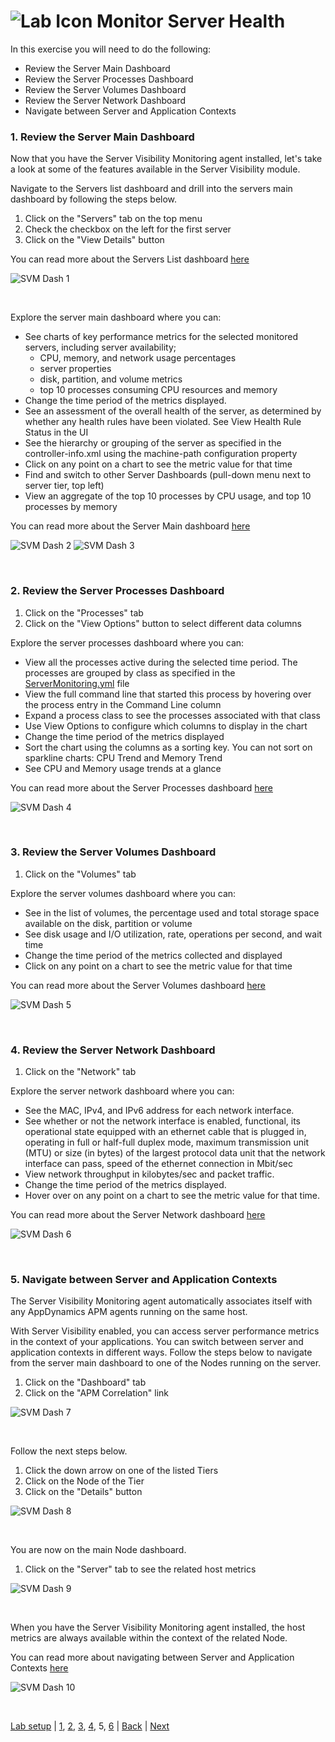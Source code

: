 ![Lab Icon](./assets/images/lab-icon.png) Monitor Server Health
=========================================================================

In this exercise you will need to do the following:
- Review the Server Main Dashboard
- Review the Server Processes Dashboard
- Review the Server Volumes Dashboard
- Review the Server Network Dashboard
- Navigate between Server and Application Contexts


### **1.** Review the Server Main Dashboard

Now that you have the Server Visibility Monitoring agent installed, let's take a look at some of the features available in the Server Visibility module.

Navigate to the Servers list dashboard and drill into the servers main dashboard by following the steps below.

1. Click on the "Servers" tab on the top menu
2. Check the checkbox on the left for the first server
3. Click on the "View Details" button 

You can read more about the Servers List dashboard [here](https://docs.appdynamics.com/display/latest/Servers+List)

![SVM Dash 1](./assets/images/05-svm-dashboard-01.png)

<br>

Explore the server main dashboard where you can:

- See charts of key performance metrics for the selected monitored servers, including server availability; 
  - CPU, memory, and network usage percentages 
  - server properties
  - disk, partition, and volume metrics
  - top 10 processes consuming CPU resources and memory
- Change the time period of the metrics displayed.
- See an assessment of the overall health of the server, as determined by whether any health rules have been violated. See 
View Health Rule Status in the UI 
- See the hierarchy or grouping of the server as specified in the controller-info.xml using the machine-path configuration property
- Click on any point on a chart to see the metric value for that time
- Find and switch to other Server Dashboards (pull-down menu next to server tier, top left)
- View an aggregate of the top 10 processes by CPU usage, and top 10 processes by memory

You can read more about the Server Main dashboard [here](https://docs.appdynamics.com/display/latest/Server+Dashboard)

![SVM Dash 2](./assets/images/05-svm-dashboard-02.png)
![SVM Dash 3](./assets/images/05-svm-dashboard-03.png)

<br>

### **2.** Review the Server Processes Dashboard

1. Click on the "Processes" tab
2. Click on the "View Options" button to select different data columns


Explore the server processes dashboard where you can:

- View all the processes active during the selected time period. The processes are grouped by class as specified in the [ServerMonitoring.yml](https://docs.appdynamics.com/display/latest/Machine+Agent+Settings+for+Server+Visibility) file
- View the full command line that started this process by hovering over the process entry in the Command Line column
- Expand a process class to see the processes associated with that class
- Use View Options to configure which columns to display in the chart
- Change the time period of the metrics displayed
- Sort the chart using the columns as a sorting key. You can not sort on sparkline charts: CPU Trend and Memory Trend
- See CPU and Memory usage trends at a glance


You can read more about the Server Processes dashboard [here](https://docs.appdynamics.com/display/latest/Server+Process+Metrics)

![SVM Dash 4](./assets/images/05-svm-dashboard-04.png)

<br>

### **3.** Review the Server Volumes Dashboard

1. Click on the "Volumes" tab
   
Explore the server volumes dashboard where you can:

- See in the list of volumes, the percentage used and total storage space available on the disk, partition or volume
- See disk usage and I/O utilization, rate, operations per second, and wait time
- Change the time period of the metrics collected and displayed
- Click on any point on a chart to see the metric value for that time
  

You can read more about the Server Volumes dashboard [here](https://docs.appdynamics.com/display/latest/Server+Volumes+Metrics)

![SVM Dash 5](./assets/images/05-svm-dashboard-05.png)

<br>

### **4.** Review the Server Network Dashboard

1. Click on the "Network" tab
   
Explore the server network dashboard where you can:

- See the MAC, IPv4, and IPv6 address for each network interface.
- See whether or not the network interface is enabled, functional, its operational state equipped with an ethernet cable that is plugged in, operating in full or half-full duplex mode, maximum transmission unit (MTU) or size (in bytes) of the largest protocol data unit that the network interface can pass, speed of the ethernet connection in Mbit/sec
- View network throughput in kilobytes/sec and packet traffic.
- Change the time period of the metrics displayed.
- Hover over on any point on a chart to see the metric value for that time.
  

You can read more about the Server Network dashboard [here](https://docs.appdynamics.com/display/latest/Server+Network+Metrics)

![SVM Dash 6](./assets/images/05-svm-dashboard-06.png)

<br>

### **5.** Navigate between Server and Application Contexts

The Server Visibility Monitoring agent automatically associates itself with any AppDynamics APM agents running on the same host.

With Server Visibility enabled, you can access server performance metrics in the context of your applications.    You can switch between server and application contexts in different ways.  Follow the steps below to navigate from the server main dashboard to one of the Nodes running on the server.

1. Click on the "Dashboard" tab
2. Click on the "APM Correlation" link
   
![SVM Dash 7](./assets/images/05-svm-dashboard-07.png)

<br>

Follow the next steps below.

1. Click the down arrow on one of the listed Tiers
2. Click on the Node of the Tier
3. Click on the "Details" button

![SVM Dash 8](./assets/images/05-svm-dashboard-08.png)

<br>

You are now on the main Node dashboard.

1. Click on the "Server" tab to see the related host metrics

![SVM Dash 9](./assets/images/05-svm-dashboard-09.png)

<br>

When you have the Server Visibility Monitoring agent installed, the host metrics are always available within the context of the related Node.

You can read more about navigating between Server and Application Contexts [here](https://docs.appdynamics.com/display/PRO45/Navigating+Between+Server+and+Application+Contexts)

![SVM Dash 10](./assets/images/05-svm-dashboard-10.png)

<br>

[Lab setup](../101-00-appd-vm-setup/lab-exercise-01.md) | [1](lab-exercise-01.md), [2](lab-exercise-02.md), [3](lab-exercise-03.md), [4](lab-exercise-04.md), 5, [6](lab-exercise-06.md) | [Back](lab-exercise-04.md) | [Next](lab-exercise-06.md)


